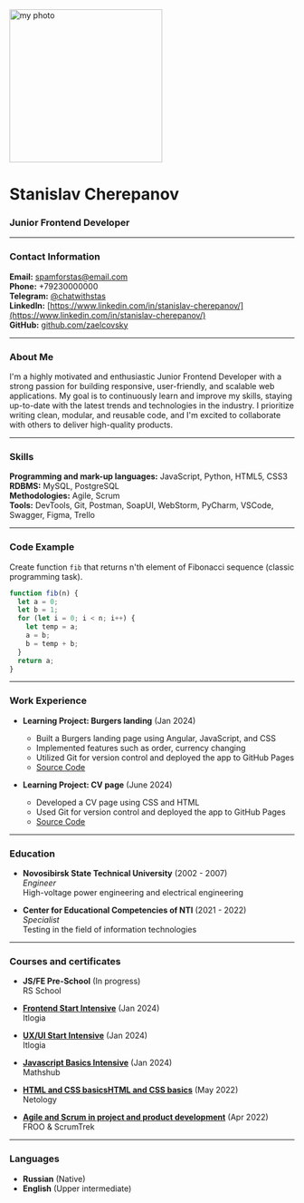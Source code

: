 <img src="https://lh3.googleusercontent.com/u/0/drive-viewer/AKGpihZB9IffiX2r8d6wN_u19LY4XhVdC7UX68Bh_3QPKFKj7jIfmmN7oX59wF7msxVZ1cNjh7QdDO11cMduT4N9W3x6WO6_N3Eg_ds=w3440-h1261-rw-v1" alt="my photo" width="270">

# Stanislav Cherepanov
### Junior Frontend Developer

---

### Contact Information
**Email:** [spamforstas@email.com](mailto:spamforstas@email.com)  
**Phone:** +79230000000  
**Telegram:** [@chatwithstas](https://t.me/chatwithstas)   
**LinkedIn:** [https://www.linkedin.com/in/stanislav-cherepanov/](https://www.linkedin.com/in/stanislav-cherepanov/)  
**GitHub:** [github.com/zaelcovsky](https://github.com/zaelcovsky)  

---

### About Me 
I'm a highly motivated and enthusiastic Junior Frontend Developer with a strong passion for building responsive, user-friendly, and scalable web applications. My goal is to continuously learn and improve my skills, staying up-to-date with the latest trends and technologies in the industry. I prioritize writing clean, modular, and reusable code, and I'm excited to collaborate with others to deliver high-quality products.

---

### Skills
**Programming and mark-up languages:** JavaScript, Python, HTML5, CSS3  
**RDBMS:** MySQL, PostgreSQL  
**Methodologies:** Agile, Scrum  
**Tools:** DevTools, Git, Postman, SoapUI, WebStorm, PyCharm, VSCode, Swagger, Figma, Trello   

---

### Code Example
Create function `fib` that returns n'th element of Fibonacci sequence (classic programming task).

```javascript
function fib(n) {
  let a = 0;
  let b = 1;
  for (let i = 0; i < n; i++) {
    let temp = a;
    a = b;
    b = temp + b;
  }
  return a;
}
```

---

### Work Experience
* **Learning Project: Burgers landing** (Jan 2024)
    + Built a  Burgers landing page using Angular, JavaScript, and CSS
    + Implemented features such as order, currency changing
    + Utilized Git for version control and deployed the app to GitHub Pages
    + [Source Code](https://github.com/zaelcovsky/burgers)


* **Learning Project: CV page** (June 2024)
    + Developed a CV page using CSS and HTML
    + Used Git for version control and deployed the app to GitHub Pages
    + [Source Code](https://github.com/zaelcovsky/rsschool-cv)

---

### Education
* **Novosibirsk State Technical University** (2002 - 2007)  
    *Engineer*  
    High-voltage power engineering and electrical engineering  


* **Center for Educational Competencies of NTI** (2021 - 2022)  
    *Specialist*  
    Testing in the field of information technologies  
---

### Courses and certificates
* **JS/FE Pre-School** (In progress)  
    RS School


* [**Frontend Start Intensive**](https://itlogia.ru/upload/images/intensive-participant-certificate/1706112187e58eF.jpeg) (Jan 2024)  
    Itlogia


* [**UX/UI Start Intensive**](https://itlogia.ru/upload/images/intensive-participant-certificate/1705585417djQ4H.jpeg) (Jan 2024)  
    Itlogia


* [**Javascript Basics Intensive**](https://api.accredible.com/v1/credential/generate_certificate_pdf?credential_id=93684826&mode=pdf) (Jan 2024)  
    Mathshub

  
* [**HTML and CSS basicsHTML and CSS basics**](https://drive.google.com/file/d/1jYaOARIkBxuV4sQjTMLFm4EwR6of2thT/view) (May 2022)   
    Netology


* [**Agile and Scrum in project and product development**](https://www.coursera.org/account/accomplishments/verify/PXETA66G12X) (Apr 2022)   
    FROO & ScrumTrek

---

### Languages
* **Russian** (Native)
* **English** (Upper intermediate)
